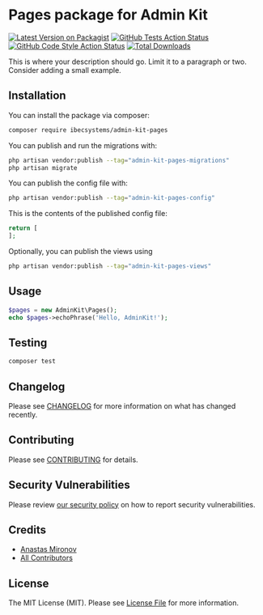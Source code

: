 # Pages package for Admin Kit

[![Latest Version on Packagist](https://img.shields.io/packagist/v/ibec-box/admin-kit-pages.svg?style=flat-square)](https://packagist.org/packages/ibecsystems/admin-kit-pages)
[![GitHub Tests Action Status](https://img.shields.io/github/actions/workflow/status/ibec-box/admin-kit-pages/run-tests.yml?branch=2.x&label=tests&style=flat-square)](https://github.com/ibec-box/admin-kit-pages/actions?query=workflow%3Arun-tests+branch%3A2.x)
[![GitHub Code Style Action Status](https://img.shields.io/github/actions/workflow/status/ibec-box/admin-kit-pages/fix-php-code-style-issues.yml?branch=2.x&label=code%20style&style=flat-square)](https://github.com/ibec-box/admin-kit-pages/actions?query=workflow%3A"Fix+PHP+code+style+issues"+branch%3A2.x)
[![Total Downloads](https://img.shields.io/packagist/dt/ibec-box/admin-kit-pages.svg?style=flat-square)](https://packagist.org/packages/ibecsystems/admin-kit-pages)

This is where your description should go. Limit it to a paragraph or two. Consider adding a small example.

## Installation

You can install the package via composer:

```bash
composer require ibecsystems/admin-kit-pages
```

You can publish and run the migrations with:

```bash
php artisan vendor:publish --tag="admin-kit-pages-migrations"
php artisan migrate
```

You can publish the config file with:

```bash
php artisan vendor:publish --tag="admin-kit-pages-config"
```

This is the contents of the published config file:

```php
return [
];
```

Optionally, you can publish the views using

```bash
php artisan vendor:publish --tag="admin-kit-pages-views"
```

## Usage

```php
$pages = new AdminKit\Pages();
echo $pages->echoPhrase('Hello, AdminKit!');
```

## Testing

```bash
composer test
```

## Changelog

Please see [CHANGELOG](CHANGELOG.md) for more information on what has changed recently.

## Contributing

Please see [CONTRIBUTING](CONTRIBUTING.md) for details.

## Security Vulnerabilities

Please review [our security policy](../../security/policy) on how to report security vulnerabilities.

## Credits

- [Anastas Mironov](https://github.com/ast21)
- [All Contributors](../../contributors)

## License

The MIT License (MIT). Please see [License File](LICENSE.md) for more information.
